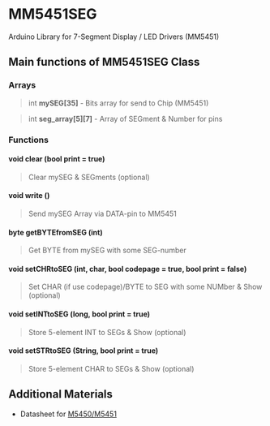 # MM5451SEG
Arduino Library for 7-Segment Display / LED Drivers (MM5451)

## Main functions of **MM5451SEG** Class

### Arrays

>int **mySEG[35]** - Bits array for send to Chip (MM5451)

>int **seg_array[5][7]** - Array of SEGment & Number for pins

### Functions

#### void **clear** (bool print = true)
> Clear mySEG & SEGments (optional)

#### void **write** ()
> Send mySEG Array via DATA-pin to MM5451

#### byte **getBYTEfromSEG** (int)
> Get BYTE from mySEG with some SEG-number

#### void **setCHRtoSEG** (int, char, bool codepage = true, bool print = false)
> Set CHAR (if use codepage)/BYTE to SEG with some NUMber & Show (optional)

#### void **setINTtoSEG** (long, bool print = true)
> Store 5-element INT to SEGs & Show (optional)

#### void **setSTRtoSEG** (String, bool print = true)
> Store 5-element CHAR to SEGs & Show (optional)


## Additional Materials

- Datasheet for [M5450/M5451](https://github.com/3akep/MM5451SEG/blob/master/M5451B7.pdf)
